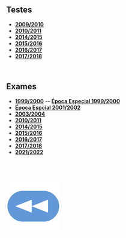 ## Testes
* [**2009/2010**](T-0910.pdf)
* [**2010/2011**](T-1011.pdf)
* [**2014/2015**](T-1415.pdf)
* [**2015/2016**](T-1516.pdf)
* [**2016/2017**](T-1617.pdf)
* [**2017/2018**](T-1718.pdf)

<br>

## Exames
* [**1999/2000**](Ex-9920.pdf) -- [**Época Especial 1999/2000**](ExEE-9920.pdf)
* [**Época Espcial 2001/2002**](ExEE-0102.pdf)
* [**2003/2004**](Ex-0304.pdf)
* [**2010/2011**](Ex-1011.pdf)
* [**2014/2015**](Ex-1415.pdf)
* [**2015/2016**](Ex-1516.pdf)
* [**2016/2017**](Ex-1617.pdf)
* [**2017/2018**](Ex-1718.pdf)
* [**2021/2022**](Ex-2122.pdf)

<br><br>

[![retroceder](https://raw.githubusercontent.com/David81820/Recursos-LCC/main/Rewind.png)](https://david81820.github.io/Recursos-LCC/2ano)